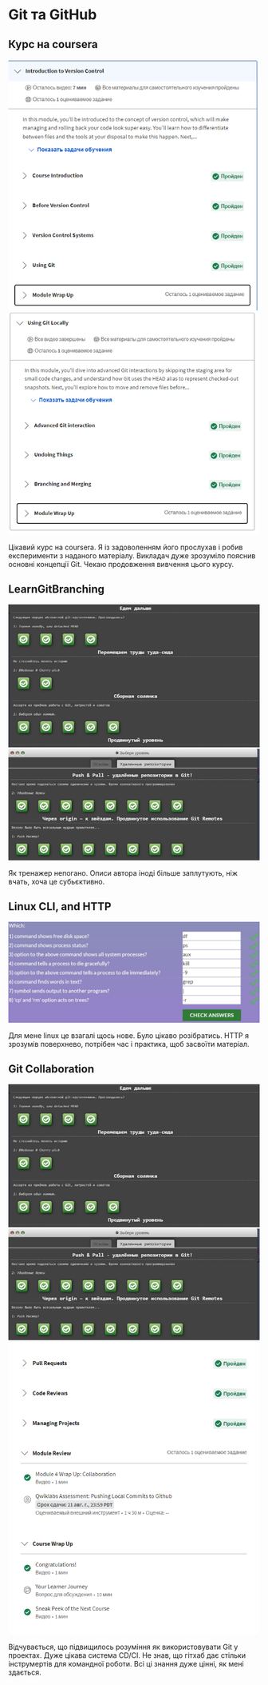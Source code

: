 # Git та GitHub

## Курс на coursera


![Альтернативный текст](/task_git_basics/2022-08-14_12-07.png)
![Альтернативный текст](/task_git_basics/2022-08-14_12-07_1.png)

Цікавий курс на coursera. Я із задоволенням його прослухав і робив експерименти з наданого матеріалу. Викладач дуже зрозуміло пояснив основні концепції Git. Чекаю продовження вивчення цього курсу.

## LearnGitBranching

![Альтернативный текст](/task_git_basics/photo_2022-08-14_12-05-19.jpg)
![Альтернативный текст](/task_git_basics/photo_2022-08-14_12-05-25.jpg)

Як тренажер непогано. Описи автора іноді більше заплутують, ніж вчать, хоча це субьєктивно.

## Linux CLI, and HTTP

![Альтернативный текст](/task_linux_cli/photo_2022-08-02_05-07-56.jpg)

Для мене linux це взагалі щось нове. Було цікаво розібратись. HTTP я зрозумів поверхнево, потрібен час і практика, щоб засвоїти матеріал.

## Git Collaboration

![Альтернативный текст](/task_git_collaboration/photo_2022-08-05_18-29-46.jpg)
![Альтернативный текст](/task_git_collaboration/photo_2022-08-05_18-29-53.jpg)
![Альтернативный текст](/task_git_collaboration/Screenshot_2.png)

Відчувається, що підвищилось розуміння як використовувати Git у проектах. Дуже цікава система CD/CI. Не знав, що гітхаб дає стільки інструмертів для командної роботи. Всі ці знання дуже цінні, як мені здається.